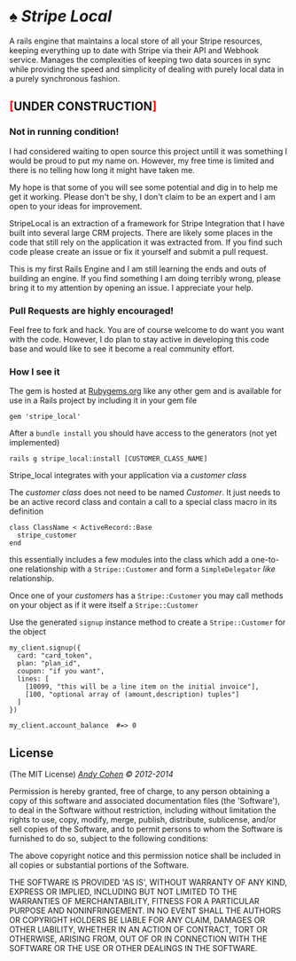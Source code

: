 # &spades; _Stripe Local_

A rails engine that maintains a local store of all your Stripe resources, keeping everything up to date with Stripe via their API and Webhook service.
Manages the complexities of keeping two data sources in sync while providing the speed and simplicity of dealing with purely local data in a purely synchronous fashion.

## <b style="color:red;">[</b>UNDER CONSTRUCTION<b style="color:red;">]</b>
### Not in running condition!

I had considered waiting to open source this project untill it was something I would be proud to put my name on.  However, my free time is limited and there is no telling how long it might have taken me.

My hope is that some of you will see some potential and dig in to help me get it working.  Please don't be shy, I don't claim to be an expert and I am open to your ideas for improvement.

StripeLocal is an extraction of a framework for Stripe Integration that I have built into several large CRM projects.  There are likely some places in the code that still rely on the application it was extracted from. If you find such code please create an issue or fix it yourself and submit a pull request.

This is my first Rails Engine and I am still learning the ends and outs of building an engine. If you find something I am doing terribly wrong, please bring it to my attention by opening an issue. I appreciate your help.


### Pull Requests are highly encouraged!
Feel free to fork and hack. You are of course welcome to do want you want with the code. However, I do plan to stay active in developing this code base and would like to see it become a real community effort.

### How I see it

The gem is hosted at [Rubygems.org](http://rubygems.org) like any other gem and is available for use in a Rails project by including it in your gem file

    gem 'stripe_local'

After a `bundle install` you should have access to the generators  (not yet implemented)

    rails g stripe_local:install [CUSTOMER_CLASS_NAME]

Stripe\_local integrates with your application via a _customer class_

The _customer class_ does not need to be named *Customer*.  It just needs to be an active record class and contain a call to a special class macro in its definition

    class ClassName < ActiveRecord::Base
      stripe_customer
    end

this essentially includes a few modules into the class which add a one-to-one relationship with a `Stripe::Customer` and form a `SimpleDelegator` *like* relationship.

Once one of your *customers* has a `Stripe::Customer` you may call methods on your object as if it were itself a `Stripe::Customer`

Use the generated `signup` instance method to create a `Stripe::Customer` for the object

    my_client.signup({
      card: "card_token",
      plan: "plan_id",
      coupon: "if you want",
      lines: [
        [10099, "this will be a line item on the initial invoice"],
        [100, "optional array of (amount,description) tuples"]
      ]
    })

    my_client.account_balance  #=> 0




## License

(The MIT License)   *[Andy Cohen](mailto:outlawandy@gmail.com?)&nbsp;&copy;&nbsp;2012-2014*

Permission is hereby granted, free of charge, to any person obtaining
a copy of this software and associated documentation files (the
'Software'), to deal in the Software without restriction, including
without limitation the rights to use, copy, modify, merge, publish,
distribute, sublicense, and/or sell copies of the Software, and to
permit persons to whom the Software is furnished to do so, subject to
the following conditions:

The above copyright notice and this permission notice shall be
included in all copies or substantial portions of the Software.

THE SOFTWARE IS PROVIDED 'AS IS', WITHOUT WARRANTY OF ANY KIND,
EXPRESS OR IMPLIED, INCLUDING BUT NOT LIMITED TO THE WARRANTIES OF
MERCHANTABILITY, FITNESS FOR A PARTICULAR PURPOSE AND NONINFRINGEMENT.
IN NO EVENT SHALL THE AUTHORS OR COPYRIGHT HOLDERS BE LIABLE FOR ANY
CLAIM, DAMAGES OR OTHER LIABILITY, WHETHER IN AN ACTION OF CONTRACT,
TORT OR OTHERWISE, ARISING FROM, OUT OF OR IN CONNECTION WITH THE
SOFTWARE OR THE USE OR OTHER DEALINGS IN THE SOFTWARE.
